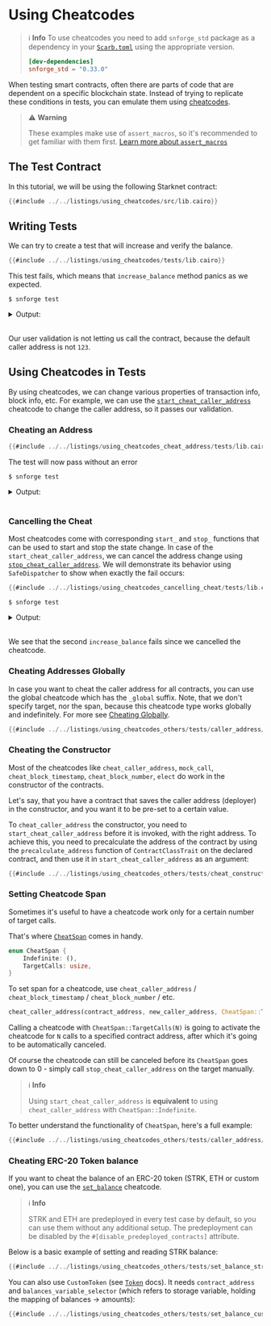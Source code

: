 # Using Cheatcodes

> ℹ️ **Info**
> To use cheatcodes you need to add `snforge_std` package as a dependency in
> your [`Scarb.toml`](https://docs.swmansion.com/scarb/docs/guides/dependencies.html#development-dependencies)
> using the appropriate version.
>
> ```toml
> [dev-dependencies]
> snforge_std = "0.33.0"
> ```

When testing smart contracts, often there are parts of code that are dependent on a specific blockchain state.
Instead of trying to replicate these conditions in tests, you can emulate them
using [cheatcodes](../appendix/cheatcodes.md).

> ⚠️ **Warning**
> 
> These examples make use of `assert_macros`, so it's recommended to get familiar with them first. [Learn more about `assert_macros`](testing.md#writing-assertions-and-assert_macros-package)

## The Test Contract

In this tutorial, we will be using the following Starknet contract:

```rust
{{#include ../../listings/using_cheatcodes/src/lib.cairo}}
```

## Writing Tests

We can try to create a test that will increase and verify the balance.

```rust
{{#include ../../listings/using_cheatcodes/tests/lib.cairo}}
```

This test fails, which means that `increase_balance` method panics as we expected.

```shell
$ snforge test
```

<details>
<summary>Output:</summary>

```shell
Collected 1 test(s) from using_cheatcodes package
Running 0 test(s) from src/
Running 1 test(s) from tests/
[FAIL] using_cheatcodes_tests::call_and_invoke

Failure data:
    0x75736572206973206e6f7420616c6c6f776564 ('user is not allowed')

Tests: 0 passed, 1 failed, 0 ignored, 0 filtered out

Failures:
    using_cheatcodes_tests::call_and_invoke
```
</details>
<br>

Our user validation is not letting us call the contract, because the default caller address is not `123`.

## Using Cheatcodes in Tests

By using cheatcodes, we can change various properties of transaction info, block info, etc.
For example, we can use the [`start_cheat_caller_address`](../appendix/cheatcodes/caller_address.md) cheatcode to change the caller
address, so it passes our validation.

### Cheating an Address

```rust
{{#include ../../listings/using_cheatcodes_cheat_address/tests/lib.cairo}}
```

The test will now pass without an error

```shell
$ snforge test
```

<details>
<summary>Output:</summary>

```shell
Collected 1 test(s) from using_cheatcodes_cheat_address package
Running 0 test(s) from src/
Running 1 test(s) from tests/
[PASS] using_cheatcodes_cheat_address_tests::call_and_invoke (l1_gas: ~0, l1_data_gas: ~288, l2_gas: ~600000)
Tests: 1 passed, 0 failed, 0 ignored, 0 filtered out
```
</details>
<br>

### Cancelling the Cheat

Most cheatcodes come with corresponding `start_` and `stop_` functions that can be used to start and stop the state
change.
In case of the `start_cheat_caller_address`, we can cancel the address change
using [`stop_cheat_caller_address`](../appendix/cheatcodes/caller_address.md#stop_cheat_caller_address).
We will demonstrate its behavior using `SafeDispatcher` to show when exactly the fail occurs:

```rust
{{#include ../../listings/using_cheatcodes_cancelling_cheat/tests/lib.cairo}}
```

```shell
$ snforge test
```

<details>
<summary>Output:</summary>

```shell
Collected 1 test(s) from using_cheatcodes_cancelling_cheat package
Running 1 test(s) from tests/
[FAIL] using_cheatcodes_cancelling_cheat_tests::call_and_invoke

Failure data:
    0x5365636f6e642063616c6c206661696c656421 ('Second call failed!')

Running 0 test(s) from src/
Tests: 0 passed, 1 failed, 0 ignored, 0 filtered out

Failures:
    using_cheatcodes_cancelling_cheat_tests::call_and_invoke
```
</details>
<br>

We see that the second `increase_balance` fails since we cancelled the cheatcode.

### Cheating Addresses Globally

In case you want to cheat the caller address for all contracts, you can use the global cheatcode which has the `_global` suffix. Note, that we don't specify target, nor the span, because this cheatcode type works globally and indefinitely.
For more see [Cheating Globally](../appendix/cheatcodes/global.md).

```rust
{{#include ../../listings/using_cheatcodes_others/tests/caller_address/proper_use_global.cairo}}
```

### Cheating the Constructor

Most of the cheatcodes like `cheat_caller_address`, `mock_call`, `cheat_block_timestamp`, `cheat_block_number`, `elect` do work in the constructor of the contracts.

Let's say, that you have a contract that saves the caller address (deployer) in the constructor, and you want it to be pre-set to a certain value.

To `cheat_caller_address` the constructor, you need to `start_cheat_caller_address` before it is invoked, with the right address. To achieve this, you need to precalculate the address of the contract by using the `precalculate_address` function of `ContractClassTrait` on the declared contract, and then use it in `start_cheat_caller_address` as an argument:

```rust
{{#include ../../listings/using_cheatcodes_others/tests/cheat_constructor.cairo}}
```

### Setting Cheatcode Span

Sometimes it's useful to have a cheatcode work only for a certain number of target calls.

That's where [`CheatSpan`](../appendix/cheatcodes/cheat_span.md) comes in handy.

```rust
enum CheatSpan {
    Indefinite: (),
    TargetCalls: usize,
}
```

To set span for a cheatcode, use `cheat_caller_address` / `cheat_block_timestamp` / `cheat_block_number` / etc.

```rust
cheat_caller_address(contract_address, new_caller_address, CheatSpan::TargetCalls(1))
```

Calling a cheatcode with `CheatSpan::TargetCalls(N)` is going to activate the cheatcode for `N` calls to a specified contract address, after which it's going to be automatically canceled.

Of course the cheatcode can still be canceled before its `CheatSpan` goes down to 0 - simply call `stop_cheat_caller_address` on the target manually.

> ℹ️ **Info**
>
> Using `start_cheat_caller_address` is **equivalent** to using `cheat_caller_address` with `CheatSpan::Indefinite`.


To better understand the functionality of `CheatSpan`, here's a full example:

```rust
{{#include ../../listings/using_cheatcodes_others/tests/caller_address/span.cairo}}
```

### Cheating ERC-20 Token balance

If you want to cheat the balance of an ERC-20 token (STRK, ETH or custom one), you can use the [`set_balance`](../appendix/cheatcodes/set_balance.md) cheatcode.

> ℹ️ **Info**
>
> STRK and ETH are predeployed in every test case by default, so you can use them without any additional setup.
> The predeployment can be disabled by the `#[disable_predeployed_contracts]` attribute.

Below is a basic example of setting and reading STRK balance:

```rust
{{#include ../../listings/using_cheatcodes_others/tests/set_balance_strk.cairo}}
```

You can also use `CustomToken` (see [`Token`](../appendix/cheatcodes/token.md) docs). It needs `contract_address` and `balances_variable_selector` (which refers to storage variable, holding the mapping of balances -> amounts):

```rust
{{#include ../../listings/using_cheatcodes_others/tests/set_balance_custom_token.cairo}}
```